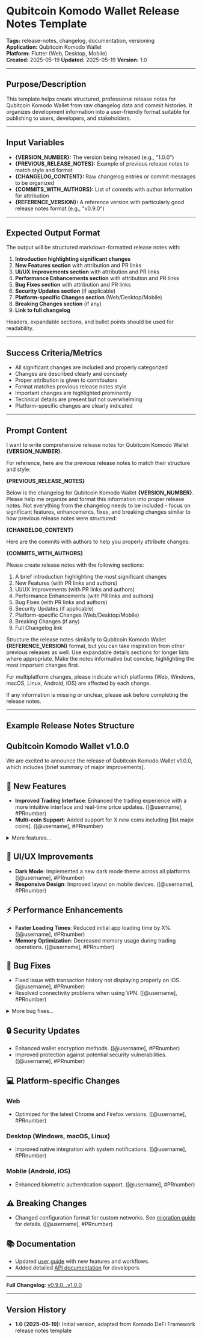 # Qubitcoin Komodo Wallet Release Notes Template

**Tags:** release-notes, changelog, documentation, versioning  
**Application:** Qubitcoin Komodo Wallet  
**Platform:** Flutter (Web, Desktop, Mobile)  
**Created:** 2025-05-19
**Updated:** 2025-05-19
**Version:** 1.0

---

## Purpose/Description

This template helps create structured, professional release notes for Qubitcoin Komodo Wallet from raw changelog data and commit histories. It organizes development information into a user-friendly format suitable for publishing to users, developers, and stakeholders.

---

## Input Variables

- **{VERSION_NUMBER}:** The version being released (e.g., "1.0.0")
- **{PREVIOUS_RELEASE_NOTES}:** Example of previous release notes to match style and format
- **{CHANGELOG_CONTENT}:** Raw changelog entries or commit messages to be organized
- **{COMMITS_WITH_AUTHORS}:** List of commits with author information for attribution
- **{REFERENCE_VERSION}:** A reference version with particularly good release notes format (e.g., "v0.9.0")

---

## Expected Output Format

The output will be structured markdown-formatted release notes with:

1. **Introduction highlighting significant changes**
2. **New Features section** with attribution and PR links
3. **UI/UX Improvements section** with attribution and PR links
4. **Performance Enhancements section** with attribution and PR links
5. **Bug Fixes section** with attribution and PR links
6. **Security Updates section** (if applicable)
7. **Platform-specific Changes section** (Web/Desktop/Mobile)
8. **Breaking Changes section** (if any)
9. **Link to full changelog**

Headers, expandable sections, and bullet points should be used for readability.

---

## Success Criteria/Metrics

- All significant changes are included and properly categorized
- Changes are described clearly and concisely
- Proper attribution is given to contributors
- Format matches previous release notes style
- Important changes are highlighted prominently
- Technical details are present but not overwhelming
- Platform-specific changes are clearly indicated

---

## Prompt Content

I want to write comprehensive release notes for Qubitcoin Komodo Wallet **{VERSION_NUMBER}**.

For reference, here are the previous release notes to match their structure and style:

**{PREVIOUS_RELEASE_NOTES}**

Below is the changelog for Qubitcoin Komodo Wallet **{VERSION_NUMBER}**. Please help me organize and format this information into proper release notes. Not everything from the changelog needs to be included - focus on significant features, enhancements, fixes, and breaking changes similar to how previous release notes were structured:

**{CHANGELOG_CONTENT}**

Here are the commits with authors to help you properly attribute changes:

**{COMMITS_WITH_AUTHORS}**

Please create release notes with the following sections:

1. A brief introduction highlighting the most significant changes
2. New Features (with PR links and authors)
3. UI/UX Improvements (with PR links and authors)
4. Performance Enhancements (with PR links and authors)
5. Bug Fixes (with PR links and authors)
6. Security Updates (if applicable)
7. Platform-specific Changes (Web/Desktop/Mobile)
8. Breaking Changes (if any)
9. Full Changelog link

Structure the release notes similarly to Qubitcoin Komodo Wallet **{REFERENCE_VERSION}** format, but you can take inspiration from other previous releases as well. Use expandable details sections for longer lists where appropriate. Make the notes informative but concise, highlighting the most important changes first.

For multiplatform changes, please indicate which platforms (Web, Windows, macOS, Linux, Android, iOS) are affected by each change.

If any information is missing or unclear, please ask before completing the release notes.

---

## Example Release Notes Structure

## Qubitcoin Komodo Wallet v1.0.0

We are excited to announce the release of Qubitcoin Komodo Wallet v1.0.0, which includes [brief summary of major improvements].

## 🚀 New Features

- **Improved Trading Interface**: Enhanced the trading experience with a more intuitive interface and real-time price updates. ([@username], #PRnumber)
- **Multi-coin Support**: Added support for X new coins including [list major coins]. ([@username], #PRnumber)

<details>
<summary>More features...</summary>

- Additional feature 1 ([@username], #PRnumber)
- Additional feature 2 ([@username], #PRnumber)
</details>

## 🎨 UI/UX Improvements

- **Dark Mode**: Implemented a new dark mode theme across all platforms. ([@username], #PRnumber)
- **Responsive Design**: Improved layout on mobile devices. ([@username], #PRnumber)

## ⚡ Performance Enhancements

- **Faster Loading Times**: Reduced initial app loading time by X%. ([@username], #PRnumber)
- **Memory Optimization**: Decreased memory usage during trading operations. ([@username], #PRnumber)

## 🐛 Bug Fixes

- Fixed issue with transaction history not displaying properly on iOS. ([@username], #PRnumber)
- Resolved connectivity problems when using VPN. ([@username], #PRnumber)

<details>
<summary>More bug fixes...</summary>

- Additional bug fix 1 ([@username], #PRnumber)
- Additional bug fix 2 ([@username], #PRnumber)
</details>

## 🔒 Security Updates

- Enhanced wallet encryption methods. ([@username], #PRnumber)
- Improved protection against potential security vulnerabilities. ([@username], #PRnumber)

## 💻 Platform-specific Changes

### Web

- Optimized for the latest Chrome and Firefox versions. ([@username], #PRnumber)

### Desktop (Windows, macOS, Linux)

- Improved native integration with system notifications. ([@username], #PRnumber)

### Mobile (Android, iOS)

- Enhanced biometric authentication support. ([@username], #PRnumber)

## ⚠️ Breaking Changes

- Changed configuration format for custom networks. See [migration guide](#) for details. ([@username], #PRnumber)

## 📚 Documentation

- Updated [user guide](#) with new features and workflows.
- Added detailed [API documentation](#) for developers.

---

**Full Changelog**: [v0.9.0...v1.0.0](https://github.com/KomodoPlatform/komodo-wallet/compare/v0.9.0...v1.0.0)

---

## Version History

- **1.0 (2025-05-19):** Initial version, adapted from Komodo DeFi Framework release notes template
